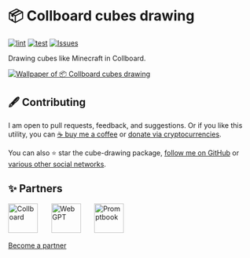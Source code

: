 # 📦 Collboard cubes drawing

<!--Badges-->
<!--⚠️WARNING: This section was generated by https://github.com/hejny/batch-project-editor/blob/main/src/workflows/800-badges/badges.ts so every manual change will be overwritten.-->


[![lint](https://github.com/hejny/cube-drawing/actions/workflows/lint.yml/badge.svg)](https://github.com/hejny/cube-drawing/actions/workflows/lint.yml)
[![test](https://github.com/hejny/cube-drawing/actions/workflows/test.yml/badge.svg)](https://github.com/hejny/cube-drawing/actions/workflows/test.yml)
[![Issues](https://img.shields.io/github/issues/hejny/cube-drawing.svg?style=flat)](https://github.com/hejny/cube-drawing/issues)
<!--[![License of Collboard cubes drawing](https://img.shields.io/github/license/hejny/cube-drawing.svg?style=flat)](https://github.com/hejny/cube-drawing/blob/main/LICENSE)-->
<!--[![Known Vulnerabilities](https://snyk.io/test/github/hejny/cube-drawing/badge.svg)](https://snyk.io/test/github/hejny/cube-drawing)-->
<!--[![Socket](https://socket.dev/api/badge/npm/package/cube-drawing)](https://socket.dev/npm/package/cube-drawing)-->

<!--/Badges-->

Drawing cubes like Minecraft in Collboard.





<!--Wallpaper-->
<!--⚠️WARNING: This section was generated by https://github.com/hejny/batch-project-editor/blob/main/src//workflows/315-ai-generated-wallpaper/4-aiGeneratedWallpaperUseInReadme.ts so every manual change will be overwritten.-->
[![Wallpaper of 📦 Collboard cubes drawing](assets/ai/wallpaper/gallery/b2c6e67d-f6ab-4ca5-8189-80ddbe5f9fd9-0_0.png)](https://www.midjourney.com/app/jobs/b2c6e67d-f6ab-4ca5-8189-80ddbe5f9fd9)
<!--/Wallpaper-->

<!--Contributing-->
<!--⚠️WARNING: This section was generated by https://github.com/hejny/batch-project-editor/blob/main/src/workflows/810-contributing/contributing.ts so every manual change will be overwritten.-->

## 🖋️ Contributing

I am open to pull requests, feedback, and suggestions. Or if you like this utility, you can [☕ buy me a coffee](https://www.buymeacoffee.com/hejny) or [donate via cryptocurrencies](https://github.com/hejny/hejny/blob/main/documents/crypto.md).

You can also ⭐ star the cube-drawing package, [follow me on GitHub](https://github.com/hejny) or [various other social networks](https://www.pavolhejny.com/contact/).

<!--/Contributing-->


<!--Partners-->
<!--⚠️WARNING: This section was generated by https://github.com/hejny/batch-project-editor/blob/main/src/workflows/820-partners/partners.ts so every manual change will be overwritten.-->

## ✨ Partners


<a href="https://collboard.com/" title="Collboard"><img src="https://collboard.fra1.cdn.digitaloceanspaces.com/assets/18.12.1/logo-small.png#gh-light-mode-only" alt="Collboard" height="60"/></a>
&nbsp;&nbsp;&nbsp;&nbsp;&nbsp;
<a href="https://webgpt.cz/?partner=ph&utm_medium=referral&utm_source=github-readme&utm_campaign=partner-ph" title="WebGPT"><img src="https://webgpt.cz/_next/static/media/webgpt-black.8d958d25.png#gh-light-mode-only" alt="WebGPT" height="60"/></a>
&nbsp;&nbsp;&nbsp;&nbsp;&nbsp;
<a href="https://github.com/webgptorg/promptbook" title="Promptbook"><img src="https://raw.githubusercontent.com/webgptorg/promptbook/main/other/design/logo.png#gh-light-mode-only" alt="Promptbook" height="60"/></a>


[Become a partner](https://www.pavolhejny.com/contact/)

<!--/Partners-->